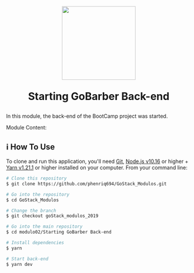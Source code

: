 <h1 align="center">
  <img 
    alt="" src="https://upload.wikimedia.org/wikipedia/commons/thumb/d/d9/Node.js_logo.svg/1200px-Node.js_logo.svg.png" 
    width="200px"
  />
  <p>
    Starting GoBarber Back-end
  </p>
</h1>

In this module, the back-end of the BootCamp project was started.

Module Content:


## :information_source: How To Use

To clone and run this application, you'll need [Git](https://git-scm.com), [Node.js v10.16][nodejs] or higher + [Yarn v1.21.1][yarn] or higher installed on your computer. From your command line:

```bash
# Clone this repository
$ git clone https://github.com/phenriq694/GoStack_Modulos.git

# Go into the repository
$ cd GoStack_Modulos

# Change the branch
$ git checkout goStack_modulos_2019

# Go into the main repository
$ cd modulo02/Starting GoBarber Back-end

# Install dependencies
$ yarn

# Start back-end
$ yarn dev
``` 

[nodejs]: https://nodejs.org/
[yarn]: https://yarnpkg.com/
